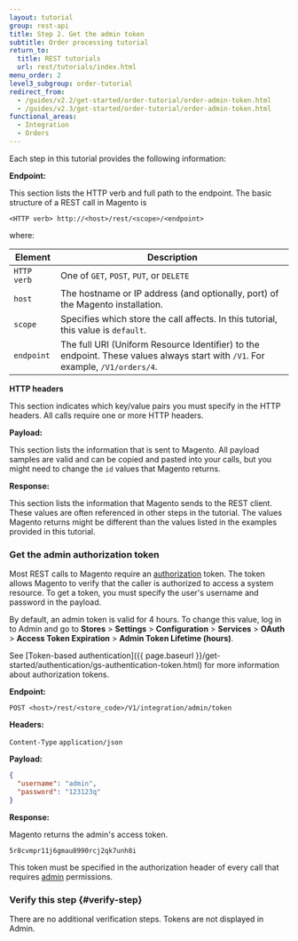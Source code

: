 ```yaml
---
layout: tutorial
group: rest-api
title: Step 2. Get the admin token
subtitle: Order processing tutorial
return_to:
  title: REST tutorials
  url: rest/tutorials/index.html
menu_order: 2
level3_subgroup: order-tutorial
redirect_from:
  - /guides/v2.2/get-started/order-tutorial/order-admin-token.html
  - /guides/v2.3/get-started/order-tutorial/order-admin-token.html
functional_areas:
  - Integration
  - Orders
---
```


Each step in this tutorial provides the following information:

**Endpoint:**

This section lists the HTTP verb and full path to the endpoint. The basic structure of a REST call in Magento is

`<HTTP verb> http://<host>/rest/<scope>/<endpoint>`

where:

Element | Description
--- | ---
`HTTP verb` | One of `GET`, `POST`, `PUT`, or `DELETE`
`host` | The hostname or IP address (and optionally, port) of the Magento installation.
`scope` | Specifies which store the call affects. In this tutorial, this value is `default`.
`endpoint` | The full URI (Uniform Resource Identifier) to the endpoint. These values always start with `/V1`. For example, `/V1/orders/4`.

**HTTP headers**

This section indicates which key/value pairs you must specify in the HTTP headers. All calls require one or more HTTP headers.

**Payload:**

This section lists the information that is sent to Magento. All payload samples are valid and can be copied and pasted into your calls, but you might need to change the `id` values that Magento returns.

**Response:**

This section lists the information that Magento sends to the REST client. These values are often referenced in other steps in the tutorial. The values Magento returns might be different than the values listed in the examples provided in this tutorial.

### Get the admin authorization token

Most REST calls to Magento require an [authorization](https://glossary.magento.com/authorization) token. The token allows Magento to verify that the caller is authorized to access a system resource. To get a token, you must specify the user's username and password in the payload.

By default, an admin token is valid for 4 hours. To change this value, log in to Admin and go to **Stores** > **Settings** > **Configuration** > **Services** > **OAuth** > **Access Token Expiration** > **Admin Token Lifetime (hours)**.

See [Token-based authentication]({{ page.baseurl }}/get-started/authentication/gs-authentication-token.html) for more information about authorization tokens.

**Endpoint:**

`POST <host>/rest/<store_code>/V1/integration/admin/token`

**Headers:**

`Content-Type` `application/json`

**Payload:**

```json
{
  "username": "admin",
  "password": "123123q"
}
```

**Response:**

Magento returns the admin's access token.

`5r8cvmpr11j6gmau8990rcj2qk7unh8i`

This token must be specified in the authorization header of every call that requires [admin](https://glossary.magento.com/admin) permissions.

### Verify this step {#verify-step}

There are no additional verification steps. Tokens are not displayed in Admin.
